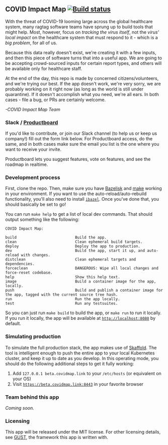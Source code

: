 
## COVID Impact Map  [![Build status](https://badge.buildkite.com/f3cfe4096b4a4624c50ef31a9075fba4898ea34c6bc6ff731d.svg)](https://buildkite.com/bloomworks/covid-impact-map)

With the threat of COVID-19 looming large across the global healthcare system, many ragtag software teams have sprung up to build tools that might help. Most, however, focus on _tracking the virus itself_, not the _virus' local impact_ on the healthcare system that must respond to it - which is a _big problem_, for all of us.

Because this data really doesn't exist, we're creating it with a few inputs, and then this piece of software turns that into a useful app. We are going to be accepting crowd-sourced inputs for certain report types, and others will be available only for healthcare staff.

At the end of the day, this repo is made by concerned citizens/volunteers, and we're trying our best. If the app doesn't work, we're very sorry, we are probably working on it right now (as long as the world is still under quarantine). If it doesn't accomplish what you need, we're all ears. In both cases - file a bug, or PRs are certainly welcome.

_-COVID Impact Map Team_


### Slack / [Productboard](https://portal.productboard.com/covidmap/1-covid-impact-map)

If you'd like to contribute, or join our Slack channel (to help us or keep us company!) fill out the form link below. For Productboard access, do the same, and in both cases make sure the email you list is the one where you want to receive your invite.

Productboard lets you suggest features, vote on features, and see the roadmap in realtime.


### Development process

First, clone the repo. Then, make sure you have [Bazelisk](https://github.com/bazelbuild/bazelisk) and [make](https://www.gnu.org/software/make/) working in your environment. If you want to use the auto-reload/auto-rebuild functionality, you'll also need to install [`ibazel`](https://github.com/bazelbuild/bazel-watcher). Once you've done that, you should basically be set to go!

You can run `make help` to get a list of local dev commands. That should output something like the following:

```
COVID Impact Map:

build                          Build the app.
clean                          Clean ephemeral build targets.
deploy                         Deploy the app to production.
dev                            Build the app, start it up, and auto-reload with changes.
distclean                      Clean ephemeral targets and dependencies.
forceclean                     DANGEROUS: Wipe all local changes and force-reset codebase.
help                           Show this help text.
image                          Build a container image for the app, locally.
push                           Build and publish a container image for the app, tagged with the current source tree hash.
run                            Run the app locally.
test                           Run any testsuites.
```

So you can just run `make build` to build the app, or `make run` to run it locally. If you run it locally, the app will be available at [`http://localhost:8080`](http://localhost:8080) by default.


### Simulating production

To simulate the full production stack, the app makes use of [Skaffold](https://skaffold.dev/). The tool is intelligent enough to push the entire app to your local Kubernetes cluster, and keep it up to date as you develop. In this operating mode, you should do the following additional steps to get it fully working:

1. Add `127.0.0.1 beta.covidmap.link` to your `/etc/hosts` (or equivalent on your OS)
2. Visit [`https://beta.covidmap.link:8443`](https://beta.covidmap.link:8443) in your favorite browser



### Team behind this app

*Coming soon.*


### Licensing

This app will be released under the MIT license. For other licensing details, see [GUST](https://github.com/sgammon/gust), the framework this app is written with.

